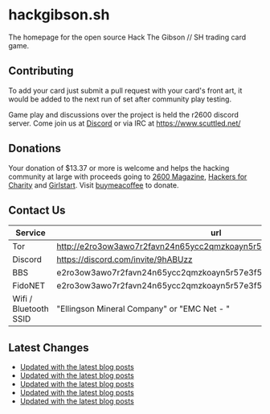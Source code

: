 # hackgibson.sh
The homepage for the open source Hack The Gibson // SH trading card game.


## Contributing

To add your card just submit a pull request with your card's front art, it would be added to the next run of set after community play testing.

Game play and discussions over the project is held the r2600 discord server. Come join us at [Discord](https://discord.com/invite/9hABUzz) or via IRC at https://www.scuttled.net/


## Donations

Your donation of $13.37 or more is welcome and helps the hacking community at large with proceeds going to [2600 Magazine](https://2600.com/), [Hackers for Charity](https://hackersforcharity.org) and [Girlstart](https://girlstart.org).  Visit [buymeacoffee](https://www.buymeacoffee.com/hackgibson.sh) to donate.


## Contact Us

Service | url
-|-
Tor | http://e2ro3ow3awo7r2favn24n65ycc2qmzkoayn5r57e3f56nvjwdcgg32ad.onion
Discord | https://discord.com/invite/9hABUzz
BBS | e2ro3ow3awo7r2favn24n65ycc2qmzkoayn5r57e3f56nvjwdcgg32ad.onion:23
FidoNET | e2ro3ow3awo7r2favn24n65ycc2qmzkoayn5r57e3f56nvjwdcgg32ad.onion:24554
Wifi / Bluetooth SSID | "Ellingson Mineral Company" or "EMC Net - <fidonet address>"

## Latest Changes
<!-- BLOG-POST-LIST:START -->
- [Updated with the latest blog posts](https://github.com/DFW2600/hackgibson.sh/commit/b2a7803f4ea8644c556025a7d9ab527df1a88d48)
- [Updated with the latest blog posts](https://github.com/DFW2600/hackgibson.sh/commit/547a5f3c03ef5b5c40b87de8da1bee3c922befa5)
- [Updated with the latest blog posts](https://github.com/DFW2600/hackgibson.sh/commit/1de095e52ff18fb974f96f4a7741afb2737c204e)
- [Updated with the latest blog posts](https://github.com/DFW2600/hackgibson.sh/commit/f258af3529bfb1e8df8963b652533c6aca7e3cae)
- [Updated with the latest blog posts](https://github.com/DFW2600/hackgibson.sh/commit/b36856c9ee4d98766fba3b4c15e8679d5339fffa)
<!-- BLOG-POST-LIST:END -->

